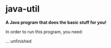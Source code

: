 # java-util

**A Java program that does the basic stuff for you!**

In order to run this program, you need:

... unfinished
